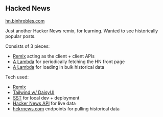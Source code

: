 ## Hacked News

[hn.binhrobles.com](https://hn.binhrobles.com)

Just another Hacker News remix, for learning. Wanted to see historically popular posts.

Consists of 3 pieces:

- [Remix](/app) acting as the client + client APIs
- [A Lambda](/packages/functions/liveDataFetch.ts) for periodically fetching the HN front page
- [A Lambda](/packages/functions/historicalDataFetch.ts) for loading in bulk historical data

Tech used:

- [Remix](https://remix.run)
- [Tailwind w/ DaisyUI](https://daisyui.com)
- [SST](https://sst.dev) for local dev + deployment
- [Hacker News API](https://github.com/HackerNews/API) for live data
- [hckrnews.com](https://hckrnews.com) endpoints for pulling historical data
